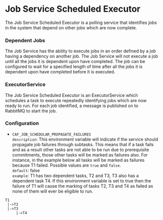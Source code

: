 # Job Service Scheduled Executor

The Job Service Scheduled Executor is a polling service that identifies jobs in the system that depend on other jobs which are now complete.

### Dependent Jobs
The Job Service has the ability to execute jobs in an order defined by a job having a dependency on another job.  The Job Service will not execute a job until all the jobs it is dependent upon have completed.  The job can be configured to wait for a specified length of time after all the jobs it is dependent upon have completed before it is executed. 

### ExecutorService
The Job Service Scheduled Executor is an ExecutorService which schedules a task to execute repeatedly identifying jobs which are now ready to run. For each job identified, a message is published on to RabbitMQ to start the job.  

### Configuration  

- `CAF_JOB_SCHEDULAR_PROPAGATE_FAILURES`  
`description`: This environment variable will indicate if the service should propagate job failures through subtasks. This means that if a task fails and as a result other tasks are not able to be run due to prerequisite commitments, those other tasks will be marked as failures also.
For instance, in the example below all tasks will be marked as failures because T1 failed. Possible values are `true` and `false`.  
`default`: false  
`example`: T1 has two dependent tasks, T2 and T3, T3 also has a dependent task T4. If this environment variable is set to true then the failure of T1 will cause the marking of tasks T2, T3 and T4 as failed as none of them will ever be eligible to run.  
````
T1
 |->T2
 |->T3
     |->T4
````
